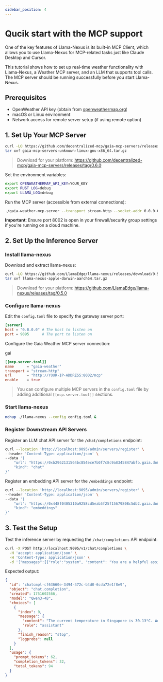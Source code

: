 ```yaml
---
sidebar_position: 4
---
```


# Qucik start with the MCP support

One of the key features of Llama-Nexus is its built-in MCP Client, which allows you to use Llama-Nexus for MCP-related tasks just like Claude Desktop and Cursor.

This tutorial shows how to set up real-time weather functionality with Llama-Nexus, a Weather MCP server, and an LLM that supports tool calls. The MCP server should be running successfully before you start Llama-Nexus.

## Prerequisites

- OpenWeather API key (obtain from [openweathermap.org](https://openweathermap.org))
- macOS or Linux environment
- Network access for remote server setup (if using remote option)

## 1. Set Up Your MCP Server

```bash
curl -LO https://github.com/decentralized-mcp/gaia-mcp-servers/releases/download/0.6.0/gaia-mcp-servers-unknown-linux-gnu-x86_64.tar.gz
tar xvf gaia-mcp-servers-unknown-linux-gnu-x86_64.tar.gz
```
> Download for your platform: https://github.com/decentralized-mcp/gaia-mcp-servers/releases/tag/0.6.0

Set the environment variables:

```bash
export OPENWEATHERMAP_API_KEY=YOUR_KEY
export RUST_LOG=debug
export LLAMA_LOG=debug
```

Run the MCP server (accessible from external connections):

```bash
./gaia-weather-mcp-server --transport stream-http --socket-addr 0.0.0.0:8002
```

**Important**: Ensure port 8002 is open in your firewall/security group settings if you're running on a cloud machine.

## 2. Set Up the Inference Server

### Install llama-nexus

Download and extract llama-nexus:

```bash
curl -LO https://github.com/LlamaEdge/llama-nexus/releases/download/0.5.0/llama-nexus-apple-darwin-aarch64.tar.gz
tar xvf llama-nexus-apple-darwin-aarch64.tar.gz
```

> Download for your platform: https://github.com/LlamaEdge/llama-nexus/releases/tag/0.5.0

### Configure llama-nexus

Edit the `config.toml` file to specify the gateway server port:

```toml
[server]
host = "0.0.0.0" # The host to listen on
port = 9095      # The port to listen on
```

Configure the Gaia Weather MCP server connection:

gai
```toml
[[mcp.server.tool]]
name      = "gaia-weather"
transport = "stream-http"
url       = "http://YOUR-IP-ADDRESS:8002/mcp"
enable    = true
```
> You can configure multiple MCP servers in the `config.toml` file by adding additional `[[mcp.server.tool]]` sections.

### Start llama-nexus

```bash
nohup ./llama-nexus --config config.toml &
```

### Register Downstream API Servers

Register an LLM chat API server for the `/chat/completions` endpoint:

```bash
curl --location 'http://localhost:9095/admin/servers/register' \
--header 'Content-Type: application/json' \
--data '{
    "url": "https://0xb2962131564bc854ece7b0f7c8c9a8345847abfb.gaia.domains",
    "kind": "chat"
}'
```

Register an embedding API server for the `/embeddings` endpoint:

```bash
curl --location 'http://localhost:9095/admin/servers/register' \
--header 'Content-Type: application/json' \
--data '{
    "url": "https://0x448f0405310a9258cd5eab5f25f15679808c5db2.gaia.domains",
    "kind": "embeddings"
}'
```

## 3. Test the Setup

Test the inference server by requesting the `/chat/completions` API endpoint:

```bash
curl -X POST http://localhost:9095/v1/chat/completions \
  -H 'accept: application/json' \
  -H 'Content-Type: application/json' \
  -d '{"messages":[{"role":"system", "content": "You are a helpful assistant. You will use the tool to solve user problems."},{"role":"user", "content": "What is the weather in Singapore?"}]}'
```

Expected output:
```json
{
  "id": "chatcmpl-cf63660e-3494-472c-b4d0-6cda72e1f8e9",
  "object": "chat.completion",
  "created": 1751602566,
  "model": "Qwen3-4B",
  "choices": [
    {
      "index": 0,
      "message": {
        "content": "The current temperature in Singapore is 30.13°C. Would you like to know the weather forecast for the next few days as well?",
        "role": "assistant"
      },
      "finish_reason": "stop",
      "logprobs": null
    }
  ],
  "usage": {
    "prompt_tokens": 62,
    "completion_tokens": 32,
    "total_tokens": 94
  }
}
```